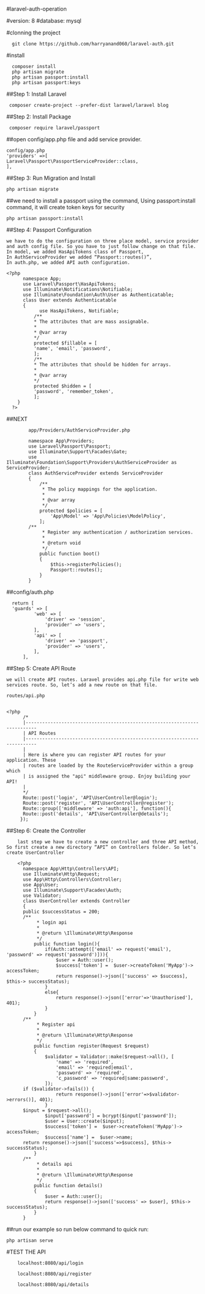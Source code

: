 #laravel-auth-operation 
  
#version:
         8
#database: 
        mysql
        
#clonning the project

      git clone https://github.com/harryanand060/laravel-auth.git
      
#install

      composer install
      php artisan migrate
      php artisan passport:install
      php artisan passport:keys
    
##Step 1: Install Laravel

     composer create-project --prefer-dist laravel/laravel blog
   
##Step 2: Install Package

     composer require laravel/passport
  
##open config/app.php file and add service provider.

    config/app.php
    'providers' =>[
    Laravel\Passport\PassportServiceProvider::class,
    ],

##Step 3: Run Migration and Install

    php artisan migrate

##we need to install a passport using the command, Using passport:install command, it will create token keys for security

    php artisan passport:install

##Step 4: Passport Configuration

    we have to do the configuration on three place model, service provider and auth config file. So you have to just follow change on that file.
    In model, we added HasApiTokens class of Passport,
    In AuthServiceProvider we added “Passport::routes()”,
    In auth.php, we added API auth configuration.
    
    <?php
          namespace App;
          use Laravel\Passport\HasApiTokens;
          use Illuminate\Notifications\Notifiable;
          use Illuminate\Foundation\Auth\User as Authenticatable;
          class User extends Authenticatable
          {
                use HasApiTokens, Notifiable;
              /**
              * The attributes that are mass assignable.
              *
              * @var array
              */
              protected $fillable = [
              'name', 'email', 'password',
              ];
              /**
              * The attributes that should be hidden for arrays.
              *
              * @var array
              */
              protected $hidden = [
              'password', 'remember_token',
              ];
        }
      ?>
   
##NEXT

            app/Providers/AuthServiceProvider.php

            namespace App\Providers;
            use Laravel\Passport\Passport; 
            use Illuminate\Support\Facades\Gate; 
            use Illuminate\Foundation\Support\Providers\AuthServiceProvider as ServiceProvider;
            class AuthServiceProvider extends ServiceProvider 
            { 
                /** 
                 * The policy mappings for the application. 
                 * 
                 * @var array 
                 */ 
                protected $policies = [ 
                    'App\Model' => 'App\Policies\ModelPolicy', 
                ];
            /** 
                 * Register any authentication / authorization services. 
                 * 
                 * @return void 
                 */ 
                public function boot() 
                { 
                    $this->registerPolicies(); 
                    Passport::routes(); 
                } 
            }


##config/auth.php

      return [
      'guards' => [ 
              'web' => [ 
                  'driver' => 'session', 
                  'provider' => 'users', 
              ], 
              'api' => [ 
                  'driver' => 'passport', 
                  'provider' => 'users', 
              ], 
          ],
    
    
##Step 5: Create API Route

    we will create API routes. Laravel provides api.php file for write web services route. So, let’s add a new route on that file.
    
    routes/api.php
    
    
    <?php
          /*
          |--------------------------------------------------------------------------
          | API Routes
          |--------------------------------------------------------------------------
          |
          | Here is where you can register API routes for your application. These
          | routes are loaded by the RouteServiceProvider within a group which
          | is assigned the "api" middleware group. Enjoy building your API!
          |
          */
          Route::post('login', 'API\UserController@login');
          Route::post('register', 'API\UserController@register');
          Route::group(['middleware' => 'auth:api'], function(){
          Route::post('details', 'API\UserController@details');
         });
         
         
   ##Step 6: Create the Controller
   
        last step we have to create a new controller and three API method, So first create a new directory “API” on Controllers folder. So let’s create UserController 
        
        <?php
          namespace App\Http\Controllers\API;
          use Illuminate\Http\Request; 
          use App\Http\Controllers\Controller; 
          use App\User; 
          use Illuminate\Support\Facades\Auth; 
          use Validator;
          class UserController extends Controller 
          {
          public $successStatus = 200;
          /** 
               * login api 
               * 
               * @return \Illuminate\Http\Response 
               */ 
              public function login(){ 
                  if(Auth::attempt(['email' => request('email'), 'password' => request('password')])){ 
                      $user = Auth::user(); 
                      $success['token'] =  $user->createToken('MyApp')-> accessToken; 
                      return response()->json(['success' => $success], $this-> successStatus); 
                  } 
                  else{ 
                      return response()->json(['error'=>'Unauthorised'], 401); 
                  } 
              }
          /** 
               * Register api 
               * 
               * @return \Illuminate\Http\Response 
               */ 
              public function register(Request $request) 
              { 
                  $validator = Validator::make($request->all(), [ 
                      'name' => 'required', 
                      'email' => 'required|email', 
                      'password' => 'required', 
                      'c_password' => 'required|same:password', 
                  ]);
          if ($validator->fails()) { 
                      return response()->json(['error'=>$validator->errors()], 401);            
                  }
          $input = $request->all(); 
                  $input['password'] = bcrypt($input['password']); 
                  $user = User::create($input); 
                  $success['token'] =  $user->createToken('MyApp')-> accessToken; 
                  $success['name'] =  $user->name;
          return response()->json(['success'=>$success], $this-> successStatus); 
              }
          /** 
               * details api 
               * 
               * @return \Illuminate\Http\Response 
               */ 
              public function details() 
              { 
                  $user = Auth::user(); 
                  return response()->json(['success' => $user], $this-> successStatus); 
              } 
          }
          
          
 ##run our example so run below command to quick run:
 
    php artisan serve
    
    
 #TEST THE API
 
        localhost:8080/api/login

        localhost:8080/api/register
        
        localhost:8080/api/details
 
 
 





